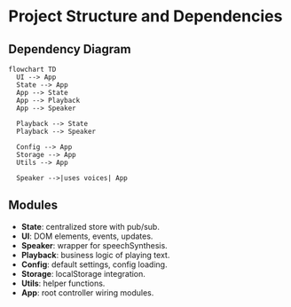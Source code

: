 # Project Structure and Dependencies

## Dependency Diagram

```mermaid
flowchart TD
  UI --> App
  State --> App
  App --> State
  App --> Playback
  App --> Speaker

  Playback --> State
  Playback --> Speaker

  Config --> App
  Storage --> App
  Utils --> App

  Speaker -->|uses voices| App
```

## Modules
- **State**: centralized store with pub/sub.
- **UI**: DOM elements, events, updates.
- **Speaker**: wrapper for speechSynthesis.
- **Playback**: business logic of playing text.
- **Config**: default settings, config loading.
- **Storage**: localStorage integration.
- **Utils**: helper functions.
- **App**: root controller wiring modules.
